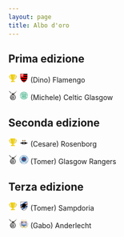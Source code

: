 ```yaml
---
layout: page
title: Albo d'oro
---
```


## Prima edizione

<img src="/icons/trophy.png" width="18"> <img src="/thumb/flamengo.png" width="18"> (Dino) Flamengo

<img src="/icons/second.png" width="18"> <img src="/thumb/celtic.png" width="18"> (Michele) Celtic Glasgow

## Seconda edizione

<img src="/icons/trophy.png" width="18"> <img src="/thumb/rosenborg.png" width="18"> (Cesare) Rosenborg

<img src="/icons/second.png" width="18"> <img src="/thumb/rangers.png" width="18"> (Tomer) Glasgow Rangers

## Terza edizione

<img src="/icons/trophy.png" width="18"> <img src="/thumb/samp.png" width="18"> (Tomer) Sampdoria

<img src="/icons/second.png" width="18"> <img src="/thumb/anderlecht.png" width="18"> (Gabo) Anderlecht
